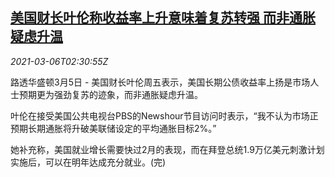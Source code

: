 <!--1614999316000-->
[美国财长叶伦称收益率上升意味着复苏转强 而非通胀疑虑升温](https://cn.reuters.com/article/us-yellen-bond-yield-0306-idCNKCS2AY043)
------

<div><i>2021-03-06T02:30:55Z</i></div><p>路透华盛顿3月5日 - 美国财长叶伦周五表示，美国长期公债收益率上扬是市场人士预期更为强劲复苏的迹象，而非通胀疑虑升温。</p><p>叶伦在接受美国公共电视台PBS的Newshour节目访问时表示，“我不认为市场正预期长期通胀将升破美联储设定的平均通胀目标2%。”</p><p>她补充称，美国就业增长需要快过2月的表现，而在拜登总统1.9万亿美元刺激计划实施后，可以在明年达成充分就业。(完)</p>

